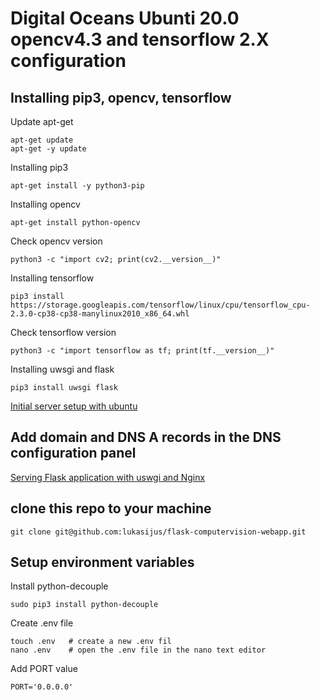 # Digital Oceans Ubunti 20.0 opencv4.3 and tensorflow 2.X configuration 

## Installing pip3, opencv, tensorflow 
Update apt-get
```
apt-get update 
apt-get -y update 
```

Installing pip3 
```
apt-get install -y python3-pip 
```

Installing opencv
```
apt-get install python-opencv 
```
Check opencv version
```
python3 -c "import cv2; print(cv2.__version__)"
```

Installing tensorflow
```
pip3 install https://storage.googleapis.com/tensorflow/linux/cpu/tensorflow_cpu-2.3.0-cp38-cp38-manylinux2010_x86_64.whl
```
Check tensorflow version
```
python3 -c "import tensorflow as tf; print(tf.__version__)"
```

Installing uwsgi and flask
```
pip3 install uwsgi flask
```

[Initial server setup with ubuntu](https://www.digitalocean.com/community/tutorials/initial-server-setup-with-ubuntu-20-04)

## Add domain and DNS A records in the DNS configuration panel

[Serving Flask application with uswgi and Nginx](https://www.digitalocean.com/community/tutorials/how-to-serve-flask-applications-with-uswgi-and-nginx-on-ubuntu-18-04)

## clone this repo to your machine
```
git clone git@github.com:lukasijus/flask-computervision-webapp.git
```

## Setup environment variables
Install python-decouple
```
sudo pip3 install python-decouple
```
Create .env file 
```
touch .env   # create a new .env fil
nano .env    # open the .env file in the nano text editor
```
Add PORT value
```
PORT='0.0.0.0'
```


 
